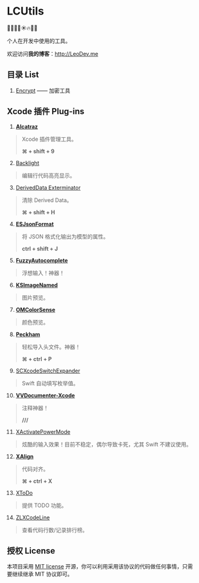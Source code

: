 # LCUtils

🎈🎅🎉🎄☀️🔥🐤🐔

个人在开发中使用的工具。

欢迎访问**我的博客**：http://LeoDev.me




## 目录 List

1. [Encrypt](https://github.com/LeoiOS/LCUtils/tree/master/Encrypt) —— 加密工具




## Xcode 插件 Plug-ins

  1. [**Alcatraz**](https://github.com/alcatraz/Alcatraz)
  
  > Xcode 插件管理工具。
  >
  > **⌘ + shift + 9**
  
  2. [Backlight](https://github.com/limejelly/Backlight-for-XCode)
  
  > 编辑行代码高亮显示。
  
  3. [DerivedData Exterminator](https://github.com/kattrali/deriveddata-exterminator)
  
  > 清除 Derived Data。
  >
  > **⌘ + shift + H**
  
  4. [**ESJsonFormat**](https://github.com/EnjoySR/ESJsonFormat-Xcode)
  
  > 将 JSON 格式化输出为模型的属性。
  >
  > **ctrl + shift + J**
  
  5. [**FuzzyAutocomplete**](https://github.com/FuzzyAutocomplete/FuzzyAutocompletePlugin)
  
  > 浮想输入！神器！
  
  6. [**KSImageNamed**](https://github.com/ksuther/KSImageNamed-Xcode)
  
  > 图片预览。
  
  7. [**OMColorSense**](https://github.com/omz/ColorSense-for-Xcode)
  
  > 颜色预览。
  
  8. [**Peckham**](https://github.com/markohlebar/Peckham)
  
  > 轻松导入头文件。神器！
  >
  > **⌘ + ctrl + P**
  
  9. [SCXcodeSwitchExpander](https://github.com/stefanceriu/SCXcodeSwitchExpander)
  
  > Swift 自动填写枚举值。
  
  10. [**VVDocumenter-Xcode**](https://github.com/onevcat/VVDocumenter-Xcode)
  
  > 注释神器！
  >
  > **///**
  
  11. [XActivatePowerMode](https://github.com/qfish/XActivatePowerMode)
  
  > 炫酷的输入效果！目前不稳定，偶尔导致卡死，尤其 Swift 不建议使用。
  
  12. [**XAlign**](https://github.com/qfish/XAlign)
  
  > 代码对齐。
  >
  > **⌘ + ctrl + X**
  
  13. [XToDo](https://github.com/trawor/XToDo)
  
  > 提供 TODO 功能。
  
  14. [ZLXCodeLine](https://github.com/MakeZL/ZLXCodeLine)
  
  > 查看代码行数/记录排行榜。




## 授权 License

本项目采用 [MIT license](http://opensource.org/licenses/MIT) 开源，你可以利用采用该协议的代码做任何事情，只需要继续继承 MIT 协议即可。
